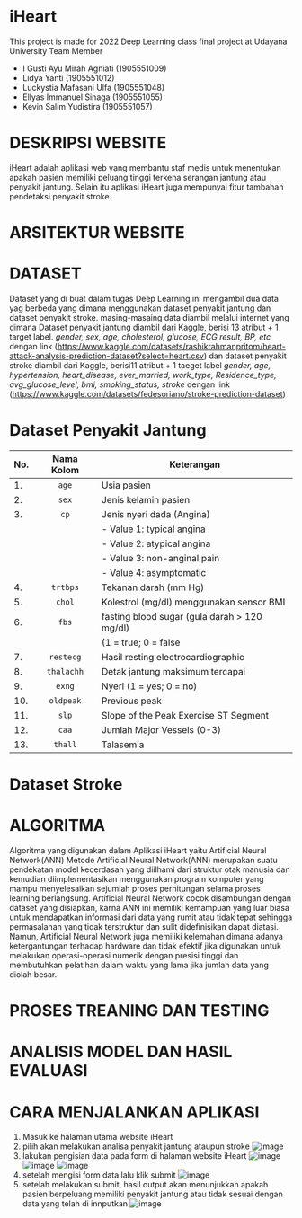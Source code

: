 # iHeart
This project is made for 2022 Deep Learning class final project at Udayana University
Team Member
- I Gusti Ayu Mirah Agniati   (1905551009)
- Lidya Yanti	                (1905551012)
- Luckystia Mafasani Ulfa	    (1905551048)
- Ellyas Immanuel Sinaga	    (1905551055)
- Kevin Salim Yudistira	      (1905551057)

# DESKRIPSI WEBSITE
iHeart adalah aplikasi web yang membantu staf medis untuk menentukan apakah pasien memiliki peluang tinggi terkena serangan jantung atau penyakit jantung. Selain itu aplikasi iHeart juga mempunyai fitur tambahan pendetaksi penyakit stroke. 

# ARSITEKTUR WEBSITE

# DATASET
Dataset yang di buat dalam tugas Deep Learning ini mengambil dua data yag berbeda yang dimana menggunakan dataset penyakit jantung dan dataset penyakit stroke. masing-masaing data diambil melalui internet yang dimana Dataset penyakit jantung diambil dari Kaggle, berisi 13 atribut + 1 target label. *gender, sex, age, cholesterol, glucose, ECG result, BP, etc* dengan link  (https://www.kaggle.com/datasets/rashikrahmanpritom/heart-attack-analysis-prediction-dataset?select=heart.csv) dan dataset penyakit stroke diambil dari Kaggle, berisi11 atribut + 1 taeget label *gender, age, hypertension, heart_disease, ever_married, work_type, Residence_type, avg_glucose_level, bmi, smoking_status, stroke* dengan link (https://www.kaggle.com/datasets/fedesoriano/stroke-prediction-dataset)

# Dataset Penyakit Jantung
| No. | Nama Kolom | Keterangan |
|-----| :--------: |------------|
|  1. | `age`      | Usia pasien |
|  2. | `sex`      | Jenis kelamin pasien |
|  3. | `cp`       | Jenis nyeri dada (Angina)
|     |            | - Value 1: typical angina |
|     |            | - Value 2: atypical angina |
|     |            | - Value 3: non-anginal pain |
|     |            | - Value 4: asymptomatic |
|  4. | `trtbps`   | Tekanan darah (mm Hg) |
|  5. | `chol`     | Kolestrol (mg/dl) menggunakan sensor BMI |
|  6. | `fbs`      | fasting blood sugar (gula darah > 120 mg/dl)|
|     |            | (1 = true; 0 = false|
|  7. | `restecg`  | Hasil resting electrocardiographic|
|  8. | `thalachh` | Detak jantung maksimum tercapai |
|  9. | `exng`     | Nyeri (1 = yes; 0 = no) |
| 10. | `oldpeak`  | Previous peak |
| 11. | `slp`      | Slope of the Peak Exercise ST Segment |
| 12. | `caa`      | Jumlah Major Vessels (0-3) |
| 13. | `thall`    | Talasemia |



# Dataset Stroke

# ALGORITMA
Algoritma yang digunakan dalam Aplikasi iHeart yaitu Artificial Neural Network(ANN)
Metode Artificial Neural Network(ANN) merupakan suatu pendekatan model kecerdasan yang diilhami dari struktur otak manusia dan kemudian diimplementasikan menggunakan program komputer yang mampu menyelesaikan sejumlah proses perhitungan selama proses learning berlangsung. Artificial Neural Network cocok disambungan dengan dataset yang disiapkan, karna ANN ini memiliki kemampuan yang luar biasa untuk mendapatkan informasi dari data yang rumit atau tidak tepat sehingga permasalahan yang tidak terstruktur dan sulit didefinisikan dapat diatasi. Namun, Artificial Neural Network juga memiliki kelemahan dimana adanya ketergantungan terhadap hardware dan tidak efektif jika digunakan untuk melakukan operasi-operasi numerik dengan presisi tinggi dan membutuhkan pelatihan dalam waktu yang lama jika jumlah data yang diolah besar.

# PROSES TREANING DAN TESTING

# ANALISIS MODEL DAN HASIL EVALUASI

# CARA MENJALANKAN APLIKASI
1. Masuk ke halaman utama website iHeart 
2. pilih akan melakukan analisa penyakit jantung ataupun stroke
![image](https://user-images.githubusercontent.com/90238361/208703798-4c0a3fb4-6cec-4cd8-b11d-273e765a2b09.png)
3. lakukan pengisian data pada form di halaman website iHeart
![image](https://user-images.githubusercontent.com/90238361/208706274-3f521fdb-5fb4-463f-88c1-3304d525017a.png)
![image](https://user-images.githubusercontent.com/90238361/208705016-3e7b0adf-53ec-4612-bc50-cf89de4ac47e.png)
![image](https://user-images.githubusercontent.com/90238361/208705206-56b72dc2-5a2c-4548-9a74-59cd65af1904.png)
4. setelah mengisi form data lalu klik submit
![image](https://user-images.githubusercontent.com/90238361/208705463-1bedf317-f9a1-4f54-b7f6-fe0a1702104f.png)
5. setelah melakukan submit, hasil output akan menunjukkan apakah pasien berpeluang memiliki penyakit jantung atau tidak sesuai dengan data yang telah di innputkan
![image](https://user-images.githubusercontent.com/90238361/208706471-e20b8249-bc96-45ab-8882-b364805757e3.png)


